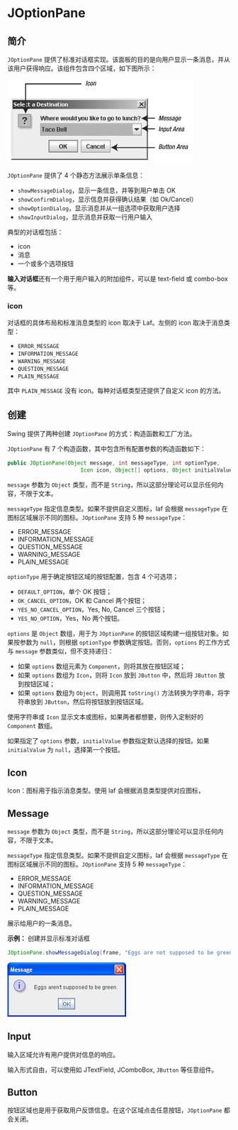 # JOptionPane

## 简介

`JOptionPane` 提供了标准对话框实现。该面板的目的是向用户显示一条消息，并从该用户获得响应。该组件包含四个区域，如下图所示：

<img src="images/2021-11-17-13-36-32.png" style="zoom:50%;" />

`JOptionPane` 提供了 4 个静态方法展示单条信息：

- `showMessageDialog`，显示一条信息，并等到用户单击 OK
- `showConfirmDialog`，显示信息并获得确认结果（如 Ok/Cancel）
- `showOptionDialog`，显示消息并从一组选项中获取用户选择
- `showInputDialog`，显示消息并获取一行用户输入

典型的对话框包括：

- icon
- 消息
- 一个或多个选项按钮

**输入对话框**还有一个用于用户输入的附加组件，可以是 text-field 或 combo-box 等。

### icon

对话框的具体布局和标准消息类型的 icon 取决于 Laf。左侧的 icon 取决于消息类型：

- `ERROR_MESSAGE`
- `INFORMATION_MESSAGE`
- `WARNING_MESSAGE`
- `QUESTION_MESSAGE`
- `PLAIN_MESSAGE`

其中 `PLAIN_MESSAGE` 没有 icon。每种对话框类型还提供了自定义 icon 的方法。

## 创建

Swing 提供了两种创建 `JOptionPane` 的方式：构造函数和工厂方法。

`JOptionPane` 有 7 个构造函数，其中包含所有配置参数的构造函数如下：

```java
public JOptionPane(Object message, int messageType, int optionType,
                       Icon icon, Object[] options, Object initialValue)
```

`message` 参数为 `Object` 类型，而不是 `String`，所以这部分理论可以显示任何内容，不限于文本。

`messageType` 指定信息类型。如果不提供自定义图标，laf 会根据 `messageType` 在图标区域展示不同的图标。`JOptionPane` 支持 5 种 `messageType`：

- ERROR_MESSAGE
- INFORMATION_MESSAGE
- QUESTION_MESSAGE
- WARNING_MESSAGE
- PLAIN_MESSAGE

`optionType` 用于确定按钮区域的按钮配置，包含 4 个可选项；

- `DEFAULT_OPTION`，单个 OK 按钮；
- `OK_CANCEL_OPTION`，OK 和 Cancel 两个按钮；
- `YES_NO_CANCEL_OPTION`，Yes, No, Cancel 三个按钮；
- `YES_NO_OPTION`，Yes，No 两个按钮。

`options` 是 `Object` 数组，用于为 `JOptionPane` 的按钮区域构建一组按钮对象。如果按参数为 `null`，则根据 `optionType` 参数确定按钮。否则，`options` 的工作方式与 `message` 参数类似，但不支持递归：

- 如果 `options` 数组元素为 `Component`，则将其放在按钮区域；
- 如果 `options` 数组为 `Icon`，则将 `Icon` 放到 `JButton` 中，然后将 `JButton` 放到按钮区域；
- 如果 `options` 数组为 `Object`，则调用其 `toString()` 方法转换为字符串，将字符串放到 `JButton`，然后将按钮放到按钮区域。

使用字符串或 `Icon` 显示文本或图标，如果两者都想要，则传入定制好的 `Component` 数组。

如果指定了 `options` 参数，`initialValue` 参数指定默认选择的按钮。如果 `initialValue` 为 `null`，选择第一个按钮。

## Icon

Icon：图标用于指示消息类型。使用 laf 会根据消息类型提供对应图标，

## Message

`message` 参数为 `Object` 类型，而不是 `String`，所以这部分理论可以显示任何内容，不限于文本。

`messageType` 指定信息类型。如果不提供自定义图标，laf 会根据 `messageType` 在图标区域展示不同的图标。`JOptionPane` 支持 5 种 `messageType`：

- ERROR_MESSAGE
- INFORMATION_MESSAGE
- QUESTION_MESSAGE
- WARNING_MESSAGE
- PLAIN_MESSAGE

展示给用户的一条消息。

**示例：** 创建并显示标准对话框

```java
JOptionPane.showMessageDialog(frame, "Eggs are not supposed to be green.");
```

![](images/2023-12-28-22-13-17.png)

## Input

输入区域允许有用户提供对信息的响应。

输入形式自由，可以使用如 JTextField, JComboBox, `JButton` 等任意组件。

## Button

按钮区域也是用于获取用户反馈信息。在这个区域点击任意按钮，`JOptionPane` 都会关闭。